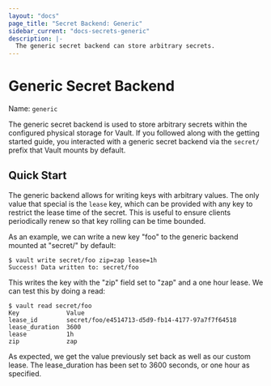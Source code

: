 ```yaml
---
layout: "docs"
page_title: "Secret Backend: Generic"
sidebar_current: "docs-secrets-generic"
description: |-
  The generic secret backend can store arbitrary secrets.
---
```


# Generic Secret Backend

Name: `generic`

The generic secret backend is used to store arbitrary secrets within
the configured physical storage for Vault. If you followed along with
the getting started guide, you interacted with a generic secret backend
via the `secret/` prefix that Vault mounts by default.

## Quick Start

The generic backend allows for writing keys with arbitrary values. The
only value that special is the `lease` key, which can be provided with
any key to restrict the lease time of the secret. This is useful to ensure
clients periodically renew so that key rolling can be time bounded.

As an example, we can write a new key "foo" to the generic backend
mounted at "secret/" by default:

```
$ vault write secret/foo zip=zap lease=1h
Success! Data written to: secret/foo
```

This writes the key with the "zip" field set to "zap" and a one hour lease. We can test
this by doing a read:

```
$ vault read secret/foo
Key           	Value
lease_id      	secret/foo/e4514713-d5d9-fb14-4177-97a7f7f64518
lease_duration	3600
lease         	1h
zip           	zap
```

As expected, we get the value previously set back as well as our custom lease.
The lease_duration has been set to 3600 seconds, or one hour as specified.

